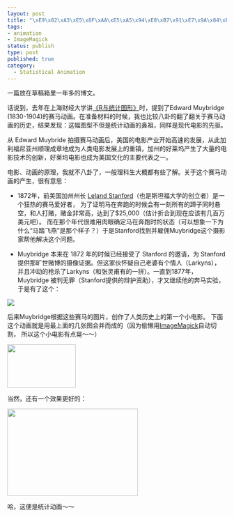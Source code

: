 ```yaml
--- 
layout: post
title: "\xE9\x82\xA3\xE5\x8F\xAA\xE5\xA5\x94\xE8\xB7\x91\xE7\x9A\x84\xE9\xA9\xAC"
tags: 
- animation
- ImageMagick
status: publish
type: post
published: true
category:
  - Statistical Animation
---
```

一篇放在草稿箱里一年多的博文。


话说到，去年在上海财经大学讲<a href="http://cos.name/wp-content/uploads/2010/11/China-R-2010-R-and-Statistical-Graphics.pdf" target="_self">《R与统计图形》</a>时，提到了Edward Muybridge (1830-1904)的赛马动画。在准备材料的时候，我也比较八卦的翻了翻关于赛马动画的历史，结果发现：这幅图型不但是统计动画的鼻祖，同样是现代电影的先驱。


从 Edward Muybride 拍摄赛马动画后，美国的电影产业开始高速的发展，从此加利福尼亚州顺理成章地成为人类电影发展上的重镇，加州的好莱坞产生了大量的电影技术的创新，好莱坞电影也成为美国文化的主要代表之一。


电影、动画的原理，我就不八卦了，一般理科生大概都有些了解。关于这个赛马动画的产生，很有意思：


* 1872年，前美国加州州长 <a href="http://en.wikipedia.org/wiki/Leland_Stanford">Leland Stanford</a>（也是斯坦福大学的创立者）是一个狂热的赛马爱好者，
为了证明马在奔跑的时候会有一刻所有的蹄子同时悬空，和人打赌，赌金非常高，达到了$25,000（估计折合到现在应该有几百万美元吧）。
而在那个年代很难用肉眼确定马在奔跑时的状态（可以想象一下为什么“马踏飞燕”是那个样子？）于是Stanford找到并雇佣Muybridge这个摄影家帮他解决这个问题。


* Muybridge 本来在 1872 年的时候已经接受了 Stanford 的邀请，为 Stanford 提供那旷世赌博的摄像证据。但这家伙怀疑自己老婆有个情人（Larkyns），
并且冲动的枪杀了Larkyns（和张灵甫有的一拼）。一直到1877年，Muybridge 被判无罪（Stanford提供的辩护资助），才又继续他的奔马实验，于是有了这个：


![](http://www.bjt.name/wp-content/uploads/2010/12/horse.jpg)


后来Muybridge根据这些赛马的图片，创作了人类历史上的第一个小电影。
下面这个动画就是用最上面的几张图合并而成的（因为偷懒用[ImageMagick](http://www.imagemagick.technocozy.com/)自动切割，
所以这个小电影有点晃～～）


<a href="http://www.bjt.name/wp-content/uploads/2010/12/horse_movie1.gif"><img class="aligncenter size-full wp-image-10723" title="horse_movie" src="http://www.bjt.name/wp-content/uploads/2010/12/horse_movie1.gif" alt="" width="157" height="100" /></a>


当然，还有一个效果更好的：


<a href="http://www.bjt.name/wp-content/uploads/2011/11/Muybridge_race_horse_animated.gif"><img class="aligncenter size-full wp-image-10889" title="Muybridge_race_horse_animated" src="http://www.bjt.name/wp-content/uploads/2011/11/Muybridge_race_horse_animated.gif" alt="" width="300" height="200" /></a>


哈，这便是统计动画～～

